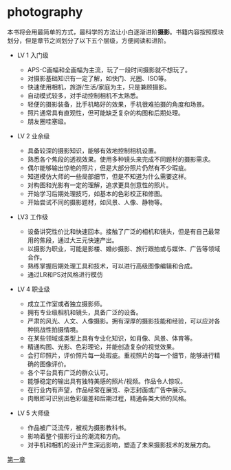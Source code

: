 # photography



本书将会用最简单的方式，最科学的方法让小白逐渐进阶**摄影**。书籍内容按照模块划分，但是章节之间划分了以下五个层级，方便阅读和进阶。

* LV 1 入门级
  * APS-C画幅和全画幅为主流，玩了一段时间摄影就不想玩了。
  * 对摄影基础知识有一定了解，如快门、光圈、ISO等。
  * 快速使用相机，旅游/生活/家庭为主，只是兼顾摄影。
  * 自动模式较多，对手动控制相机不太熟悉。
  * 轻便的摄影装备，比手机略好的效果，手机很难拍摄的角度和场景。
  * 照片通常具有直观性，但可能缺乏复杂的构图和后期处理。
  * 朋友圈哇塞级。
* LV 2 业余级
  * 具备较深的摄影知识，能够有效地控制相机设置。
  * 熟悉各个焦段的透视效果。使用多种镜头来完成不同题材的摄影需求。
  * 偶尔能够输出惊艳的照片，但是大部分照片仍然有不少瑕疵。
  * 知道模仿大师的一些局部细节，但是不知道为什么需要这样。
  * 对构图和光影有一定的理解，追求更具创意性的照片。
  * 开始学习后期处理技巧，如基本的色彩校正和修图。
  * 开始尝试不同的摄影题材，如风景、人像、静物等。
* LV3 工作级
  * 设备讲究性价比和快速回本。接触了广泛的相机和镜头，但是有自己最常用的焦段，通过大三元快速产出。
  * 以摄影为职业，可能是影楼、婚纱摄影、旅行跟拍或与媒体、广告等领域合作。
  * 熟练掌握后期处理工具和技术，可以进行高级图像编辑和合成。
  * 通过LR和PS对风格进行模仿

* LV 4 职业级
  * 成立工作室或者独立摄影师。
  * 拥有专业级相机和镜头，具备广泛的设备。
  * 严肃的风光、人文、人像摄影。拥有深厚的摄影技能和经验，可以应对各种挑战性拍摄情境。
  * 在某些领域或类型上具有专业化知识，如肖像、风景、体育等。
  * 精通构图、光影、色彩理论，并能创造复杂的视觉效果。
  * 会打印照片，评价照片每一处瑕疵。重视照片的每一个细节，能够进行精确的图像评价。
  * 各个平台具有广泛的群众认可。
  * 能够稳定的输出具有独特美感的照片/视频。作品令人惊叹。
  * 在行业内有声望，作品经常在展览、杂志封面或广告中展示。
  * 肉眼即可识别出色彩偏差和后期过程，精通各类大师的风格。

* LV 5 大师级
  * 作品被广泛流传，被视为摄影教科书。
  * 影响着整个摄影行业的潮流和方向。
  * 对手机和相机的设计产生深远影响，塑造了未来摄影技术的发展方向。



[第一章](摄影器材.md#画幅)

